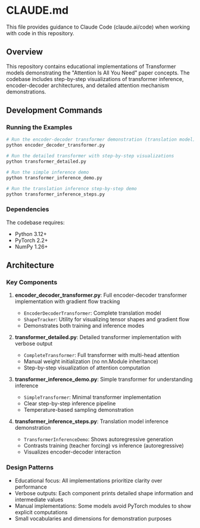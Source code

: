 # CLAUDE.md

This file provides guidance to Claude Code (claude.ai/code) when working with code in this repository.

## Overview

This repository contains educational implementations of Transformer models demonstrating the "Attention Is All You Need" paper concepts. The codebase includes step-by-step visualizations of transformer inference, encoder-decoder architectures, and detailed attention mechanism demonstrations.

## Development Commands

### Running the Examples

```bash
# Run the encoder-decoder transformer demonstration (translation model)
python encoder_decoder_transformer.py

# Run the detailed transformer with step-by-step visualizations
python transformer_detailed.py

# Run the simple inference demo
python transformer_inference_demo.py

# Run the translation inference step-by-step demo
python transformer_inference_steps.py
```

### Dependencies

The codebase requires:
- Python 3.12+
- PyTorch 2.2+
- NumPy 1.26+

## Architecture

### Key Components

1. **encoder_decoder_transformer.py**: Full encoder-decoder transformer implementation with gradient flow tracking
   - `EncoderDecoderTransformer`: Complete translation model
   - `ShapeTracker`: Utility for visualizing tensor shapes and gradient flow
   - Demonstrates both training and inference modes

2. **transformer_detailed.py**: Detailed transformer implementation with verbose output
   - `CompleteTransformer`: Full transformer with multi-head attention
   - Manual weight initialization (no nn.Module inheritance)
   - Step-by-step visualization of attention computation

3. **transformer_inference_demo.py**: Simple transformer for understanding inference
   - `SimpleTransformer`: Minimal transformer implementation
   - Clear step-by-step inference pipeline
   - Temperature-based sampling demonstration

4. **transformer_inference_steps.py**: Translation model inference demonstration
   - `TransformerInferenceDemo`: Shows autoregressive generation
   - Contrasts training (teacher forcing) vs inference (autoregressive)
   - Visualizes encoder-decoder interaction

### Design Patterns

- Educational focus: All implementations prioritize clarity over performance
- Verbose outputs: Each component prints detailed shape information and intermediate values
- Manual implementations: Some models avoid PyTorch modules to show explicit computations
- Small vocabularies and dimensions for demonstration purposes